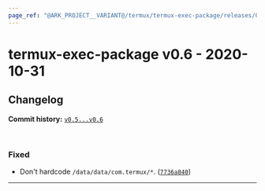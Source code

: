 ```yaml
---
page_ref: "@ARK_PROJECT__VARIANT@/termux/termux-exec-package/releases/0/v0.6.html"
---
```


# termux-exec-package v0.6 - 2020-10-31

## Changelog

**Commit history:** [`v0.5...v0.6`](https://github.com/termux/termux-exec/compare/v0.5...v0.6)

&nbsp;



### Fixed

-  Don't hardcode `/data/data/com.termux/*`. ([`7736a840`](https://github.com/termux/termux-exec/commit/7736a840))

---

&nbsp;

